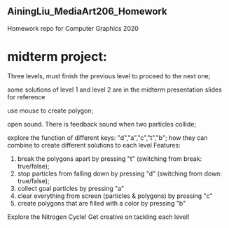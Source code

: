 ## AiningLiu_MediaArt206_Homework
 Homework repo for Computer Graphics 2020
# midterm project: 
Three levels, must finish the previous level to proceed to the next one;

some solutions of level 1 and level 2 are in the midterm presentation slides for reference

use mouse to create polygon;

open sound. There is feedback sound when two particles collide;

explore the function of different keys: "d","a","c","t","b"; how they can combine to create different solutions to each level
Features:
1) break the polygons apart by pressing "t" (switching from break: true/false); 
2) stop particles from falling down by pressing "d" (switching from down: true/false);
3) collect goal particles by pressing "a"
4) clear everything from screen (particles & polygons) by pressing "c"
5) create polygons that are filled with a color by pressing "b"

Explore the Nitrogen Cycle! Get creative on tackling each level!
